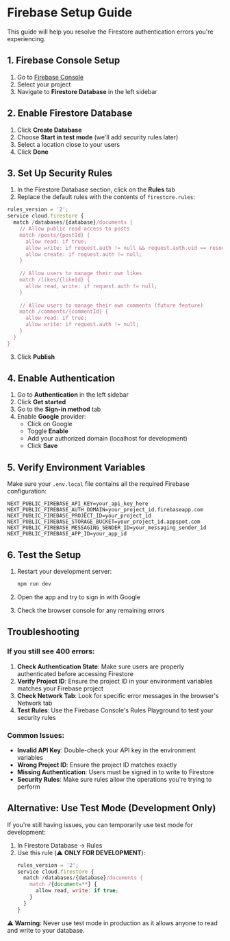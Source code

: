 # Firebase Setup Guide

This guide will help you resolve the Firestore authentication errors you're experiencing.

## 1. Firebase Console Setup

1. Go to [Firebase Console](https://console.firebase.google.com/)
2. Select your project
3. Navigate to **Firestore Database** in the left sidebar

## 2. Enable Firestore Database

1. Click **Create Database**
2. Choose **Start in test mode** (we'll add security rules later)
3. Select a location close to your users
4. Click **Done**

## 3. Set Up Security Rules

1. In the Firestore Database section, click on the **Rules** tab
2. Replace the default rules with the contents of `firestore.rules`:

```javascript
rules_version = '2';
service cloud.firestore {
  match /databases/{database}/documents {
    // Allow public read access to posts
    match /posts/{postId} {
      allow read: if true;
      allow write: if request.auth != null && request.auth.uid == resource.data.userId;
      allow create: if request.auth != null;
    }
    
    // Allow users to manage their own likes
    match /likes/{likeId} {
      allow read, write: if request.auth != null;
    }
    
    // Allow users to manage their own comments (future feature)
    match /comments/{commentId} {
      allow read: if true;
      allow write: if request.auth != null;
    }
  }
}
```

3. Click **Publish**

## 4. Enable Authentication

1. Go to **Authentication** in the left sidebar
2. Click **Get started**
3. Go to the **Sign-in method** tab
4. Enable **Google** provider:
   - Click on Google
   - Toggle **Enable**
   - Add your authorized domain (localhost for development)
   - Click **Save**

## 5. Verify Environment Variables

Make sure your `.env.local` file contains all the required Firebase configuration:

```env
NEXT_PUBLIC_FIREBASE_API_KEY=your_api_key_here
NEXT_PUBLIC_FIREBASE_AUTH_DOMAIN=your_project_id.firebaseapp.com
NEXT_PUBLIC_FIREBASE_PROJECT_ID=your_project_id
NEXT_PUBLIC_FIREBASE_STORAGE_BUCKET=your_project_id.appspot.com
NEXT_PUBLIC_FIREBASE_MESSAGING_SENDER_ID=your_messaging_sender_id
NEXT_PUBLIC_FIREBASE_APP_ID=your_app_id
```

## 6. Test the Setup

1. Restart your development server:
   ```bash
   npm run dev
   ```

2. Open the app and try to sign in with Google
3. Check the browser console for any remaining errors

## Troubleshooting

### If you still see 400 errors:

1. **Check Authentication State**: Make sure users are properly authenticated before accessing Firestore
2. **Verify Project ID**: Ensure the project ID in your environment variables matches your Firebase project
3. **Check Network Tab**: Look for specific error messages in the browser's Network tab
4. **Test Rules**: Use the Firebase Console's Rules Playground to test your security rules

### Common Issues:

- **Invalid API Key**: Double-check your API key in the environment variables
- **Wrong Project ID**: Ensure the project ID matches exactly
- **Missing Authentication**: Users must be signed in to write to Firestore
- **Security Rules**: Make sure rules allow the operations you're trying to perform

## Alternative: Use Test Mode (Development Only)

If you're still having issues, you can temporarily use test mode for development:

1. In Firestore Database → Rules
2. Use this rule (⚠️ **ONLY FOR DEVELOPMENT**):
   ```javascript
   rules_version = '2';
   service cloud.firestore {
     match /databases/{database}/documents {
       match /{document=**} {
         allow read, write: if true;
       }
     }
   }
   ```

⚠️ **Warning**: Never use test mode in production as it allows anyone to read and write to your database.
